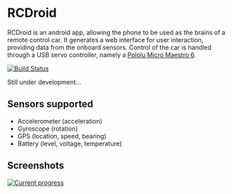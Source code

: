 # RCDroid

RCDroid is an android app, allowing the phone to be used as the brains of a remote control car. It generates a web interface for user interaction, providing data from the onboard sensors. Control of the car is handled through a USB servo controller, namely a [Pololu Micro Maestro 6](http://www.pololu.com/catalog/product/1350/).

[![Build Status](https://api.travis-ci.org/reines/rcdroid.png)](https://travis-ci.org/reines/rcdroid)

Still under development...

## Sensors supported

- Accelerometer (acceleration)
- Gyroscope (rotation)
- GPS (location, speed, bearing)
- Battery (level, voltage, temperature)

## Screenshots

[![Current progress](http://upit.cc/t/069deb4e.png)](http://upit.cc/i/069deb4e.png)
